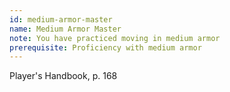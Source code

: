 ```yaml
---
id: medium-armor-master
name: Medium Armor Master
note: You have practiced moving in medium armor
prerequisite: Proficiency with medium armor
---
```

Player's Handbook, p. 168